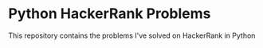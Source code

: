 # Python HackerRank Problems
This repository contains the problems I've solved on HackerRank in Python
